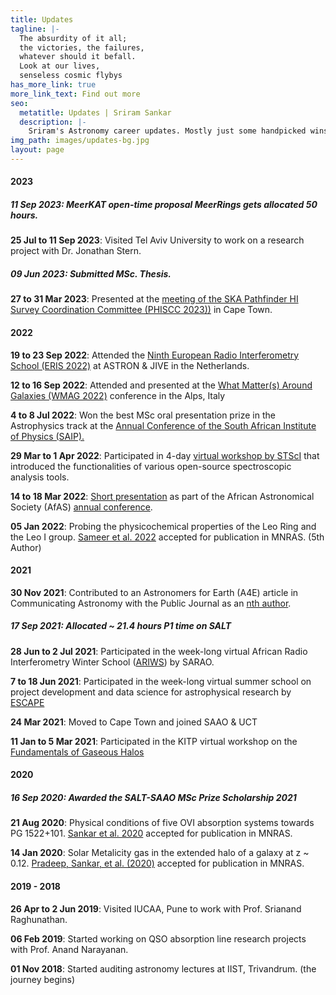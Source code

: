 ```yaml
---
title: Updates
tagline: |-
  The absurdity of it all; 
  the victories, the failures, 
  whatever should it befall. 
  Look at our lives,
  senseless cosmic flybys
has_more_link: true
more_link_text: Find out more
seo:
  metatitle: Updates | Sriram Sankar
  description: |-
    Sriram's Astronomy career updates. Mostly just some handpicked wins. Perhaps someday I will add the losses too.
img_path: images/updates-bg.jpg
layout: page
---
```

#### 2023

##### **11 Sep 2023**: MeerKAT open-time proposal MeerRings gets allocated 50 hours.

**25 Jul to 11 Sep 2023**: Visited Tel Aviv University to work on a research project with Dr. Jonathan Stern.

##### **09 Jun 2023**: Submitted MSc. Thesis. 

**27 to 31 Mar 2023**: Presented at the [meeting of the SKA Pathfinder HI Survey Coordination Committee (PHISCC 2023))](https://www.astro.rug.nl/~phiscc2023/index.php) in Cape Town.

#### 2022

**19 to 23 Sep 2022**: Attended the [Ninth European Radio Interferometry School (ERIS 2022)](https://www.jive.eu/eris2022/index.php) at ASTRON & JIVE in the Netherlands.

**12 to 16 Sep 2022**: Attended and presented at the [What Matter(s) Around Galaxies (WMAG 2022)](https://sites.google.com/unimib.it/gas2022/home) conference in the Alps, Italy 

**4 to 8 Jul 2022**: Won the best MSc oral presentation prize in the Astrophysics track at the [Annual Conference of the South African Institute of Physics (SAIP).](https://events.saip.org.za/event/225/overview)

**29 Mar to 1 Apr 2022**: Participated in 4-day [virtual workshop by STScI](https://www.stsci.edu/contents/events/stsci/2022/march/large-volume-spectroscopic-analyses-of-agn-and-star-forming-galaxies-in-the-era-of-jwst) that introduced the functionalities of various open-source spectroscopic analysis tools.

**14 to 18 Mar 2022**: [Short presentation](https://ui.adsabs.harvard.edu/abs/2022afas.confE..64S/abstract) as part of the African Astronomical Society (AfAS) [annual conference](https://www.africanastronomicalsociety.org/afas2022-ga/).

**05 Jan 2022**: Probing the physicochemical properties of the Leo Ring and the Leo I group. [Sameer et al. 2022](https://ui.adsabs.harvard.edu/abs/2022MNRAS.510.5796S/abstract) accepted for publication in MNRAS. (5th Author)

#### 2021

**30 Nov 2021**: Contributed to an Astronomers for Earth (A4E) article in Communicating Astronomy with the Public Journal as an [nth author](https://ui.adsabs.harvard.edu/abs/2021CAPJ...30...28F/abstract). 

##### **17 Sep 2021**: Allocated ~ 21.4 hours P1 time on SALT 

**28 Jun to 2 Jul 2021**: Participated in the week-long virtual African Radio Interferometry Winter School ([ARIWS](https://www.sarao.ac.za/african-radio-interferometry-winter-school/)) by SARAO.

**7 to 18 Jun 2021**: Participated in the week-long virtual summer school on project development and data science for astrophysical research by [ESCAPE](https://escape2020.github.io/school2021/)

**24 Mar 2021**: Moved to Cape Town and joined SAAO & UCT 

**11 Jan to 5 Mar 2021**: Participated in the KITP virtual workshop on the [Fundamentals of Gaseous Halos](https://www.kitp.ucsb.edu/activities/halo21)

#### 2020

##### **16 Sep 2020**: Awarded the SALT-SAAO MSc Prize Scholarship 2021

**21 Aug 2020**: Physical conditions of five OVI absorption systems towards PG 1522+101. [Sankar et al. 2020](https://ui.adsabs.harvard.edu/abs/2020MNRAS.498.4864S/abstract) accepted for publication in MNRAS.

**14 Jan 2020**: Solar Metalicity gas in the extended halo of a galaxy at z ~ 0.12. [Pradeep, Sankar, et al. (2020)](https://ui.adsabs.harvard.edu/abs/2020MNRAS.493..250P/abstract) accepted for publication in MNRAS.

#### 2019 - 2018

**26 Apr to 2 Jun 2019**: Visited IUCAA, Pune to work with Prof. Srianand Raghunathan.

**06 Feb 2019**: Started working on QSO absorption line research projects with Prof. Anand Narayanan.

**01 Nov 2018**: Started auditing astronomy lectures at IIST, Trivandrum. (the journey begins)
